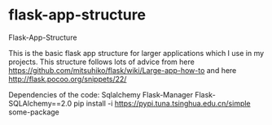 flask-app-structure
===================

Flask-App-Structure

This is the basic flask app structure for larger applications
which I use in my projects.
This structure follows lots of advice from here
https://github.com/mitsuhiko/flask/wiki/Large-app-how-to
and here
http://flask.pocoo.org/snippets/22/

Dependencies of the code:
Sqlalchemy
Flask-Manager
Flask-SQLAlchemy==2.0
pip install -i https://pypi.tuna.tsinghua.edu.cn/simple some-package
